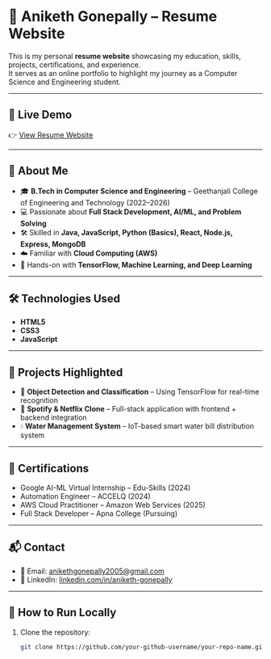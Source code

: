 # 📄 Aniketh Gonepally – Resume Website

This is my personal **resume website** showcasing my education, skills, projects, certifications, and experience.  
It serves as an online portfolio to highlight my journey as a Computer Science and Engineering student.

---

## 🚀 Live Demo
👉 [View Resume Website](https://your-github-username.github.io/your-repo-name/)  

---

## 📌 About Me
- 🎓 **B.Tech in Computer Science and Engineering** – Geethanjali College of Engineering and Technology (2022–2026)  
- 💻 Passionate about **Full Stack Development, AI/ML, and Problem Solving**  
- 🛠️ Skilled in **Java, JavaScript, Python (Basics), React, Node.js, Express, MongoDB**  
- ☁️ Familiar with **Cloud Computing (AWS)**  
- 🤖 Hands-on with **TensorFlow, Machine Learning, and Deep Learning**  

---

## 🛠️ Technologies Used
- **HTML5**  
- **CSS3**  
- **JavaScript**  

---

## 📂 Projects Highlighted
- 🎯 **Object Detection and Classification** – Using TensorFlow for real-time recognition  
- 🎵 **Spotify & Netflix Clone** – Full-stack application with frontend + backend integration  
- 💧 **Water Management System** – IoT-based smart water bill distribution system  

---

## 📜 Certifications
- Google AI-ML Virtual Internship – Edu-Skills (2024)  
- Automation Engineer – ACCELQ (2024)  
- AWS Cloud Practitioner – Amazon Web Services (2025)  
- Full Stack Developer – Apna College (Pursuing)  

---

## 📬 Contact
- 📧 Email: [anikethgonepally2005@gmail.com](mailto:anikethgonepally2005@gmail.com)  
- 💼 LinkedIn: [linkedin.com/in/aniketh-gonepally](https://www.linkedin.com/in/aniketh-gonepally/)  

---

## 📌 How to Run Locally
1. Clone the repository:
   ```bash
   git clone https://github.com/your-github-username/your-repo-name.git
